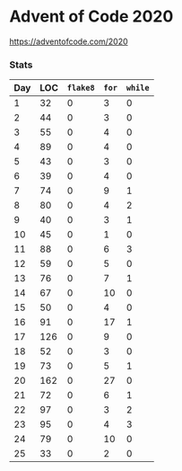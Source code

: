 # Advent of Code 2020

https://adventofcode.com/2020


### Stats

Day | LOC | `flake8` | `for` | `while`
--- | --- | --- | --- | ---
1 |       32 |        0 |        3 |        0
2 |       44 |        0 |        3 |        0
3 |       55 |        0 |        4 |        0
4 |       89 |        0 |        4 |        0
5 |       43 |        0 |        3 |        0
6 |       39 |        0 |        4 |        0
7 |       74 |        0 |        9 |        1
8 |       80 |        0 |        4 |        2
9 |       40 |        0 |        3 |        1
10 |       45 |        0 |        1 |        0
11 |       88 |        0 |        6 |        3
12 |       59 |        0 |        5 |        0
13 |       76 |        0 |        7 |        1
14 |       67 |        0 |       10 |        0
15 |       50 |        0 |        4 |        0
16 |       91 |        0 |       17 |        1
17 |      126 |        0 |        9 |        0
18 |       52 |        0 |        3 |        0
19 |       73 |        0 |        5 |        1
20 |      162 |        0 |       27 |        0
21 |       72 |        0 |        6 |        1
22 |       97 |        0 |        3 |        2
23 |       95 |        0 |        4 |        3
24 |       79 |        0 |       10 |        0
25 |       33 |        0 |        2 |        0
